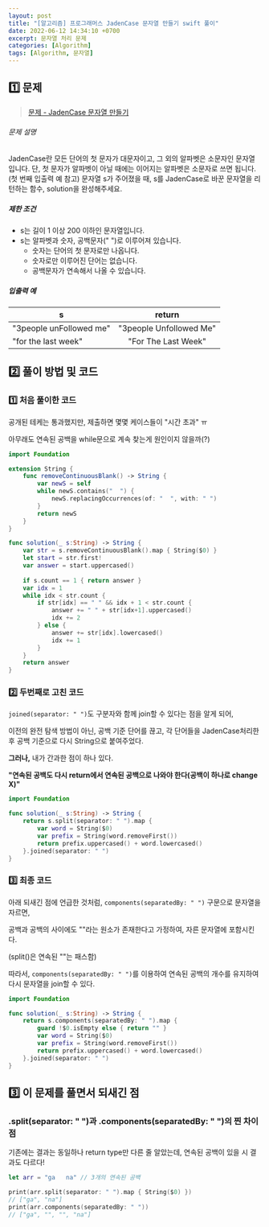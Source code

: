 ```yaml
---
layout: post
title: "[알고리즘] 프로그래머스 JadenCase 문자열 만들기 swift 풀이"
date: 2022-06-12 14:34:10 +0700
excerpt: 문자열 처리 문제
categories: [Algorithm]
tags: [Algorithm, 문자열]
---
```


## **1️⃣ 문제**

> [문제 - JadenCase 문자열 만들기](https://programmers.co.kr/learn/courses/30/lessons/12951)

###### 문제 설명

JadenCase란 모든 단어의 첫 문자가 대문자이고, 그 외의 알파벳은 소문자인 문자열입니다. 단, 첫 문자가 알파벳이 아닐 때에는 이어지는 알파벳은 소문자로 쓰면 됩니다. (첫 번째 입출력 예 참고)
문자열 s가 주어졌을 때, s를 JadenCase로 바꾼 문자열을 리턴하는 함수, solution을 완성해주세요.

##### 제한 조건

- s는 길이 1 이상 200 이하인 문자열입니다.
- s는 알파벳과 숫자, 공백문자(" ")로 이루어져 있습니다.
  - 숫자는 단어의 첫 문자로만 나옵니다.
  - 숫자로만 이루어진 단어는 없습니다.
  - 공백문자가 연속해서 나올 수 있습니다.

##### 입출력 예

| s                       |         return          |
| ----------------------- | :---------------------: |
| "3people unFollowed me" | "3people Unfollowed Me" |
| "for the last week"     |   "For The Last Week"   |



## 2️⃣ 풀이 방법 및 코드

### 1️⃣ 처음 풀이한 코드

공개된 테케는 통과했지만, 제출하면 몇몇 케이스들이 "시간 초과" ㅠ

아무래도 연속된 공백을 while문으로 계속 찾는게 원인이지 않을까(?)

``` swift
import Foundation

extension String {
    func removeContinuousBlank() -> String {
        var newS = self
        while newS.contains("  ") {
            newS.replacingOccurrences(of: "  ", with: " ")
        }
        return newS
    }
}

func solution(_ s:String) -> String {
    var str = s.removeContinuousBlank().map { String($0) }
    let start = str.first!
    var answer = start.uppercased()
    
    if s.count == 1 { return answer }
    var idx = 1
    while idx < str.count {
        if str[idx] == " " && idx + 1 < str.count {
            answer += " " + str[idx+1].uppercased()
            idx += 2
        } else {
            answer += str[idx].lowercased()
            idx += 1
        }
    }
    return answer
}
```



### 2️⃣ 두번째로 고친 코드

`joined(separator: " ")`도 구분자와 함께 join할 수 있다는 점을 알게 되어, 

이전의 완전 탐색 방법이 아닌, 공백 기준 단어를 끊고, 각 단어들을 JadenCase처리한 후 공백 기준으로 다시 String으로 붙여주었다.

**그러나,** 내가 간과한 점이 하나 있다.

**"연속된 공백도 다시 return에서 연속된 공백으로 나와야 한다(공백이 하나로 change X)"**

``` swift
import Foundation

func solution(_ s:String) -> String {
    return s.split(separator: " ").map { 
        var word = String($0)
        var prefix = String(word.removeFirst())
        return prefix.uppercased() + word.lowercased()
    }.joined(separator: " ")
}
```

### 3️⃣ 최종 코드

아래 되새긴 점에 언급한 것처럼, `components(separatedBy: " ")` 구문으로 문자열을 자르면,

공백과 공백의 사이에도 ""라는 원소가 존재한다고 가정하여, 자른 문자열에 포함시킨다.

(split()은 연속된 ""는 패스함)

따라서, `components(separatedBy: " ")`를 이용하여 연속된 공백의 개수를 유지하여 다시 문자열을 join할 수 있다.

``` swift
import Foundation

func solution(_ s:String) -> String {
    return s.components(separatedBy: " ").map { 
        guard !$0.isEmpty else { return "" }
        var word = String($0)
        var prefix = String(word.removeFirst())
        return prefix.uppercased() + word.lowercased()
    }.joined(separator: " ")
}
```



## 3️⃣ 이 문제를 풀면서 되새긴 점

### .split(separator: " ")과 .components(separatedBy: " ")의 찐 차이점

기존에는 결과는 동일하나 return type만 다른 줄 알았는데, 연속된 공백이 있을 시 결과도 다르다!

```swift
let arr = "ga   na"	// 3개의 연속된 공백

print(arr.split(separator: " ").map { String($0) })
// ["ga", "na"]
print(arr.components(separatedBy: " "))
// ["ga", "", "", "na"]
```


